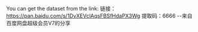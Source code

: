 You can get the dataset from the link:
链接：https://pan.baidu.com/s/1DvXEVclAqsFBSfHdaPX3Wg 
提取码：6666 
--来自百度网盘超级会员V7的分享
